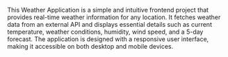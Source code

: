 This Weather Application is a simple and intuitive frontend project that provides real-time weather information for any location. It fetches weather data from an external API and displays essential details such as current temperature, weather conditions, humidity, wind speed, and a 5-day forecast. The application is designed with a responsive user interface, making it accessible on both desktop and mobile devices.
